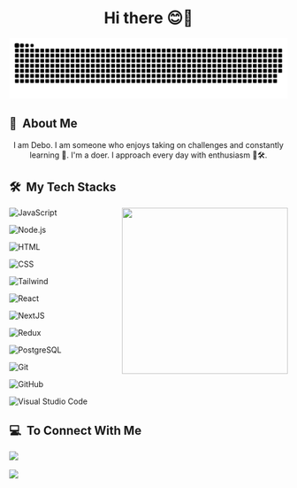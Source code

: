 
<h1 align="center"> Hi there 😊👋 </h1>

<!--- snake -->
<div align="center">
  <img  src="https://github.com/1999AZZAR/1999AZZAR/blob/main/resources/img/grid-snake.svg"
       alt="snake" /></a>
</div>

  ## 🧭 &nbsp;About Me
  
<p align="center"> I am Debo. I am someone who enjoys taking on challenges and constantly learning 🎈. I'm a doer. I approach every day with enthusiasm 💜🛠️. </p>


  ## 🛠️ &nbsp;My Tech Stacks
  
 <img align="right" src="https://res.cloudinary.com/teepublic/image/private/s--4xCZhSgj--/c_crop,x_10,y_10/c_fit,h_830/c_crop,g_north_west,h_1038,w_1038,x_-195,y_-104/l_upload:v1565806151:production:blanks:vdbwo35fw6qtflw9kezw/fl_layer_apply,g_north_west,x_-306,y_-215/b_rgb:c8e0ec/c_limit,f_jpg,h_630,q_90,w_630/v1561928590/production/designs/1989509_2.jpg" height="300" width="300">

![JavaScript](https://img.shields.io/badge/-JavaScript-0D1117?style=flat&logo=javascript)&nbsp;

![Node.js](https://img.shields.io/badge/-Node.js-0D1117?style=flat&logo=node.js)&nbsp;

![HTML](https://img.shields.io/badge/-HTML-0D1117?style=flat&logo=HTML5)&nbsp;

![CSS](https://img.shields.io/badge/-CSS-0D1117?style=flat&logo=CSS3&logoColor=1572B6)&nbsp;

![Tailwind](https://img.shields.io/badge/tailwindcss-0F172A?&logo=tailwindcss)&nbsp;

![React](https://img.shields.io/badge/-React-0D1117?style=flat&logo=react)&nbsp;

![NextJS](https://img.shields.io/badge/next.js-000000?style=for-the-badge&logo=nextdotjs&logoColor=white)&nbsp;

![Redux](https://img.shields.io/badge/-Redux-000?&logo=Redux)&nbsp;

![PostgreSQL](https://img.shields.io/badge/-PostgreSQL-0D1117?style=flat&logo=postgresql)&nbsp;

 ![Git](https://img.shields.io/badge/-Git-0D1117?style=flat&logo=git)&nbsp;
 
 ![GitHub](https://img.shields.io/badge/-GitHub-0D1117?style=flat&logo=github)&nbsp;
  
 ![Visual Studio Code](https://img.shields.io/badge/-VS%20Code-0D1117?style=flat&logo=visual-studio-code&logoColor=007ACC)&nbsp;
 
   ## 💻 &nbsp;To Connect With Me
   

[<img src="https://img.shields.io/badge/linkedin-%230077B5.svg?&style=for-the-badge&logo=linkedin&logoColor=white" />](https://www.linkedin.com/in/debora-cecilia-navarro-4aa2a936/?locale=en_US)

[<img src="https://img.shields.io/badge/twitter-%231DA1F2.svg?&style=for-the-badge&logo=twitter&logoColor=white" />](https://twitter.com/dcnavarro87)

   
   

 
